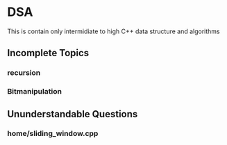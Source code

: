 # DSA
This is contain only intermidiate to high C++ data structure and algorithms

## Incomplete Topics
### recursion
### Bitmanipulation

## Ununderstandable Questions
### home/sliding_window.cpp